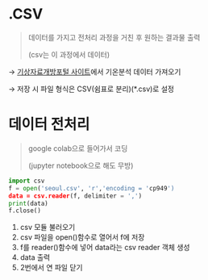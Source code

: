 # .CSV

> 데이터를 가지고 전처리 과정을 거친 후 원하는 결과물 출력
>
> (csv는 이 과정에서 데이터)



→ [기상자료개방포털 사이트](https://data.kma.go.kr/cmmn/main.do)에서 기온분석 데이터 가져오기

→ 저장 시 파일 형식은 CSV(쉼표로 분리)(*.csv)로 설정



# 데이터 전처리

> google colab으로 들어가서 코딩
>
> (jupyter notebook으로 해도 무방)



```python
import csv
f = open('seoul.csv', 'r','encoding = 'cp949')
data = csv.reader(f, delimiter = ',')
print(data)
f.close()
```



1. csv 모듈 불러오기
2. csv 파일을 open()함수로 열어서 f에 저장
3. f를 reader()함수에 넣어 data라는 csv reader 객체 생성
4. data 출력
5. 2번에서 연 파일 닫기



